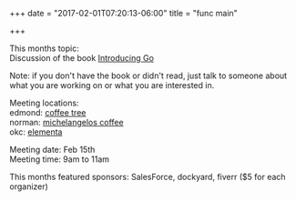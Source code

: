 +++
date = "2017-02-01T07:20:13-06:00"
title = "func main"

+++


This months topic:  
Discussion of the book [Introducing Go](http://shop.oreilly.com/product/0636920046516.do)  
  
Note: if you don't have the book or didn't read, just talk to someone about what you are working on or what you are interested in.  
  
Meeting locations:  
edmond: [coffee tree](http://coffeetree.coffee/)  
norman: [michelangelos coffee](http://michelangeloscoffeeandwine.com/)  
okc: [elementa](http://elementalcoffee.com/)
  
Meeting date:  Feb 15th  
Meeting time:  9am to 11am
  

This months featured sponsors: SalesForce, dockyard, fiverr ($5 for each organizer)